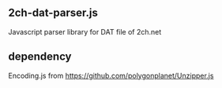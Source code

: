 ## 2ch-dat-parser.js

Javascript parser library for DAT file of 2ch.net


## dependency

Encoding.js from https://github.com/polygonplanet/Unzipper.js


